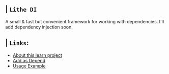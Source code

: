 ## | `Lithe DI`
A small & fast but convenient framework for working with dependencies. I'll add dependency injection soon.

## | `Links`:
* [About this learn project ](https://github.com/suuft/Lithe/blob/master/.github/LEARN.md)
* [Add as Depend](https://github.com/suuft/Lithe/blob/master/.github/DEPEND.md)
* [Usage Example](https://github.com/suuft/Lithe/blob/master/.github/USAGE.md)